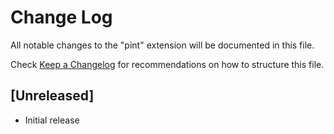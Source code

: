 # Change Log

All notable changes to the "pint" extension will be documented in this file.

Check [Keep a Changelog](http://keepachangelog.com/) for recommendations on how to structure this file.

## [Unreleased]

- Initial release